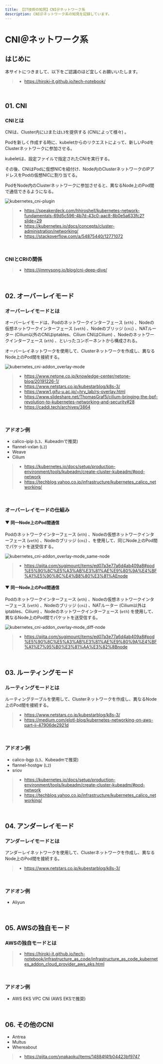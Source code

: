 ```yaml
---
title: 【IT技術の知見】CNI＠ネットワーク系
description: CNI＠ネットワーク系の知見を記録しています。
---
```


# CNI＠ネットワーク系

## はじめに

本サイトにつきまして、以下をご認識のほど宜しくお願いいたします。

> - https://hiroki-it.github.io/tech-notebook/

<br>

## 01. CNI

### CNIとは

CNIは、Cluster内に`L2`または`L3`を提供する (CNIによって様々) 。

Podを新しく作成する時に、kubeletからのリクエストによって、新しいPodをClusterネットワークに参加させる。

kubeletは、設定ファイルで指定されたCNIを実行する。

その後、CNIはPodに仮想NICを紐付け、Node内のClusterネットワークのIPアドレスをPodの仮想NICに割り当てる。

PodをNode内のClusterネットワークに参加させると、異なるNode上のPod間で通信できるようになる。

![kubernetes_cni-plugin](https://raw.githubusercontent.com/hiroki-it/tech-notebook-images/master/images/kubernetes_cni-plugin.png)

> - https://speakerdeck.com/hhiroshell/kubernetes-network-fundamentals-69d5c596-4b7d-43c0-aac8-8b0e5a633fc2?slide=29
> - https://kubernetes.io/docs/concepts/cluster-administration/networking/
> - https://stackoverflow.com/a/54875440/12771072

<br>

### CNIとCRIの関係

> - https://jimmysong.io/blog/cni-deep-dive/

<br>

## 02. オーバーレイモード

### オーバーレイモードとは

オーバーレイモードは、Podのネットワークインターフェース (`eth`) 、Nodeの仮想ネットワークインターフェース (`veth`) 、Nodeのブリッジ (`cni`) 、NATルーター (Cilium以外のCNIはiptables、Cilium CNIはCilium) 、Nodeのネットワークインターフェース (`eth`) 、といったコンポーネントから構成される。

オーバーレイネットワークを使用して、Clusterネットワークを作成し、異なるNode上のPod間を接続する。

![kubernetes_cni-addon_overlay-mode](https://raw.githubusercontent.com/hiroki-it/tech-notebook-images/master/images/kubernetes_cni-addon_overlay-mode.png)

> - https://www.netone.co.jp/knowledge-center/netone-blog/20191226-1/
> - https://www.netstars.co.jp/kubestarblog/k8s-3/
> - https://www1.gifu-u.ac.jp/~hry_lab/rs-overlay.html
> - https://www.slideshare.net/ThomasGraf5/cilium-bringing-the-bpf-revolution-to-kubernetes-networking-and-security#28
> - https://caddi.tech/archives/3864

<br>

### アドオン例

- calico-ipip (`L3`、Kubeadmで推奨)
- flannel-vxlan (`L2`)
- Weave
- Cilium

> - https://kubernetes.io/docs/setup/production-environment/tools/kubeadm/create-cluster-kubeadm/#pod-network
> - https://techblog.yahoo.co.jp/infrastructure/kubernetes_calico_networking/

<br>

### オーバーレイモードの仕組み

#### ▼ 同一Node上のPod間通信

Podのネットワークインターフェース (`eth`) 、Nodeの仮想ネットワークインターフェース (`veth`) 、Nodeのブリッジ (`cni`) 、を使用して、同じNode上のPod間でパケットを送受信する。

![kubernetes_cni-addon_overlay-mode_same-node](https://raw.githubusercontent.com/hiroki-it/tech-notebook-images/master/images/kubernetes_cni-addon_overlay-mode_same-node.png)

> - https://qiita.com/sugimount/items/ed07a3e77a6d4ab409a8#pod%E5%90%8C%E5%A3%AB%E3%81%AE%E9%80%9A%E4%BF%A1%E5%90%8C%E4%B8%80%E3%81%AEnode

#### ▼ 同一Node上のPod間通信

Podのネットワークインターフェース (`eth`) 、Nodeの仮想ネットワークインターフェース (`veth`) 、Nodeのブリッジ (`cni`) 、NATルーター (Cilium以外はiptables、Cilium) 、Nodeのネットワークインターフェース (`eth`) を使用して、異なるNode上のPod間でパケットを送受信する。

![kubernetes_cni-addon_overlay-mode_diff-node](https://raw.githubusercontent.com/hiroki-it/tech-notebook-images/master/images/kubernetes_cni-addon_overlay-mode_diff-node.png)

> - https://qiita.com/sugimount/items/ed07a3e77a6d4ab409a8#pod%E5%90%8C%E5%A3%AB%E3%81%AE%E9%80%9A%E4%BF%A1%E7%95%B0%E3%81%AA%E3%82%8Bnode

<br>

## 03. ルーティングモード

### ルーティングモードとは

ルーティングテーブルを使用して、Clusterネットワークを作成し、異なるNode上のPod間を接続する。

> - https://www.netstars.co.jp/kubestarblog/k8s-3/
> - https://medium.com/elotl-blog/kubernetes-networking-on-aws-part-ii-47906de2921d

<br>

### アドオン例

- calico-bgp (`L3`、Kubeadmで推奨)
- flannel-hostgw (`L2`)
- sriov

> - https://kubernetes.io/docs/setup/production-environment/tools/kubeadm/create-cluster-kubeadm/#pod-network
> - https://techblog.yahoo.co.jp/infrastructure/kubernetes_calico_networking/

<br>

## 04. アンダーレイモード

### アンダーレイモードとは

アンダーレイネットワークを使用して、Clusterネットワークを作成し、異なるNode上のPod間を接続する。

> - https://www.netstars.co.jp/kubestarblog/k8s-3/

<br>

### アドオン例

- Aliyun

<br>

## 05. AWSの独自モード

### AWSの独自モードとは

> - https://hiroki-it.github.io/tech-notebook/infrastructure_as_code/infrastructure_as_code_kubernetes_addon_cloud_provider_aws_eks.html

<br>

### アドオン例

- AWS EKS VPC CNI (AWS EKSで推奨)

<br>

## 06. その他のCNI

- Antrea
- Multus
- Whereabout

> - https://qiita.com/ynakaoku/items/14884f4fb04423bf9747

<br>
